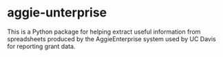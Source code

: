 # aggie-unterprise
This is a Python package for helping extract useful information from spreadsheets produced by the AggieEnterprise system used by UC Davis for reporting grant data.
